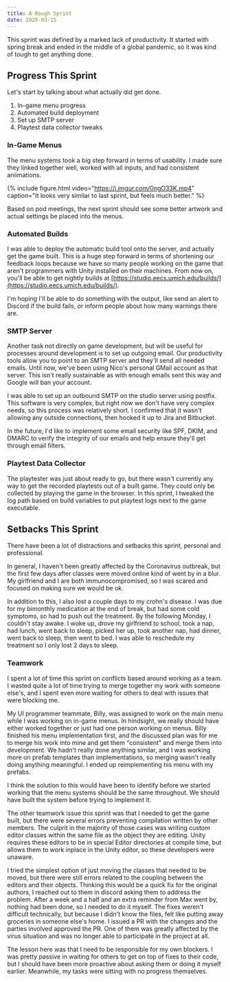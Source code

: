 ```yaml
---
title: A Rough Sprint
date: 2020-03-15
---
```


This sprint was defined by a marked lack of productivity. It started with spring
break and ended in the middle of a global pandemic, so it was kind of tough to
get anything done.

## Progress This Sprint

Let's start by talking about what actually did get done.

1. In-game menu progress
2. Automated build deployment
3. Set up SMTP server
4. Playtest data collector tweaks

### In-Game Menus

The menu systems took a big step forward in terms of usability. I made sure they
linked together well, worked with all inputs, and had consistent aniimations.


{% include figure.html video="https://i.imgur.com/0ngO33K.mp4" caption="It looks
very similar to last sprint, but feels much better." %}

Based on pod meetings, the next sprint should see some better artwork and
actual settings be placed into the menus.

### Automated Builds

I was able to deploy the automatic build tool onto the server, and actually get
the game built. This is a huge step forward in terms of shortening our feedback
loops because we have so many people working on the game that aren't programmers
with Unity installed on their machines. From now on, you'll be able to get
nightly builds at [https://studio.eecs.umich.edu/builds/](https://studio.eecs.umich.edu/builds/).

I'm hoping I'll be able to do something with the output, like send an alert to
Discord if the build fails, or inform people about how many warnings there are.

### SMTP Server

Another task not directly on game development, but will be useful for processes
around development is to set up outgoing email. Our productivity tools allow you
to point to an SMTP server and they'll send all needed emails. Until now, we've
been using Nico's personal GMail account as that server. This isn't really
sustainable as with enough emails sent this way and Google will ban your account.

I was able to set up an outbound SMTP on the studio server using postfix. This
software is very complex, but right now we don't have very complex needs, so
this process was relatively short. I confirmed that it wasn't allowing any
outside connections, then hooked it up to Jira and Bitbucket.

In the future, I'd like to implement some email security like SPF, DKIM, and
DMARC to verify the integrity of our emails and help ensure they'll get through
email filters.

### Playtest Data Collector

The playtester was just about ready to go, but there wasn't currently any way to
get the recorded playtests out of a built game. They could only be collected by
playing the game in the browser. In this sprint, I tweaked the log path based on
build variables to put playtest logs next to the game executable.

## Setbacks This Sprint

There have been a lot of distractions and setbacks this sprint, personal and
professional.

In general, I haven't been greatly affected by the Coronavirus outbreak, but
the first few days after classes were moved online kind of went by in a blur. My
girlfriend and I are both immunocompromised, so I was scared and focused on
making sure we would be ok.

In addition to this, I also lost a couple days to my crohn's disease. I was
due for my bimonthly medication at the end of break, but had some cold symptoms,
so had to push out the treatment. By the following Monday, I couldn't stay
awake. I woke up, drove my girlfriend to school, took a nap, had lunch, went
back to sleep, picked her up, took another nap, had dinner, went back to sleep,
then went to bed. I was able to reschedule my treatment so I only lost 2 days to
sleep.

### Teamwork

I spent a lot of time this sprint on conflicts based around working as a team. I
wasted quite a lot of time trying to merge together my work with someone else's,
and I spent even more waiting for others to deal with issues that were blocking
me.

My UI programmer teammate, Billy, was assigned to work on the main menu while I
was working on in-game menus. In hindsight, we really should have either worked
together or just had one person working on menus. Billy finished his menu
implementation first, and the discussed plan was for me to merge his work into
mine and get them "consistent" and merge them into development. We hadn't really
done anything similar, and I was working more on prefab templates than
implementations, so merging wasn't really doing anything meaningful. I ended up
reimplementing his menu with my prefabs.

I think the solution to this would have been to identify before we started
working that the menu systems should be the same throughout. We should have
built the system before trying to implement it.

The other teamwork issue this sprint was that I needed to get the game built,
but there were several errors preventing compilation written by other
members. The culprit in the majority of those cases was writing custom editor
classes within the same file as the object they are editing. Unity requires
these editors to be in special Editor directories at compile time, but allows
them to work inplace in the Unity editor, so these developers were unaware.

I tried the simplest option of just moving the classes that needed to be moved,
but there were still errors related to the coupling between the editors and
their objects. Thinking this would be a quick fix for the original authors, I
reached out to them in discord asking them to address the problem. After a week
and a half and an extra reminder from Max went by, nothing had been done, so I
needed to do it myself. The fixes weren't difficult technically, but because I
didn't know the files, felt like putting away groceries in someone else's
home. I issued a PR with the changes and the parties involved approved the
PR. One of them was greatly affected by the virus situation and was no longer
able to participate in the project at all.

The lesson here was that I need to be responsible for my own blockers. I was
pretty passive in waiting for others to get on top of fixes to their code, but I
should have been more proactive about asking them or doing it myself
earlier. Meanwhile, my tasks were sitting with no progress themselves.
